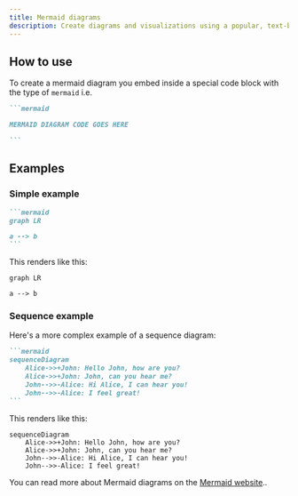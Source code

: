 ```yaml
---
title: Mermaid diagrams
description: Create diagrams and visualizations using a popular, text-based syntax.
---
```


## How to use

To create a mermaid diagram you embed inside a special code block with the type of `mermaid` i.e.

````md
```mermaid

MERMAID DIAGRAM CODE GOES HERE

```
````

## Examples

### Simple example

````md
```mermaid
graph LR

a --> b
```
````

This renders like this:

```mermaid
graph LR

a --> b
```

### Sequence example

Here's a more complex example of a sequence diagram:

````md
```mermaid
sequenceDiagram
    Alice->>+John: Hello John, how are you?
    Alice->>+John: John, can you hear me?
    John-->>-Alice: Hi Alice, I can hear you!
    John-->>-Alice: I feel great!
```
````

This renders like this:

```mermaid
sequenceDiagram
    Alice->>+John: Hello John, how are you?
    Alice->>+John: John, can you hear me?
    John-->>-Alice: Hi Alice, I can hear you!
    John-->>-Alice: I feel great!
```

You can read more about Mermaid diagrams on the [Mermaid website](https://mermaid.js.org/)..